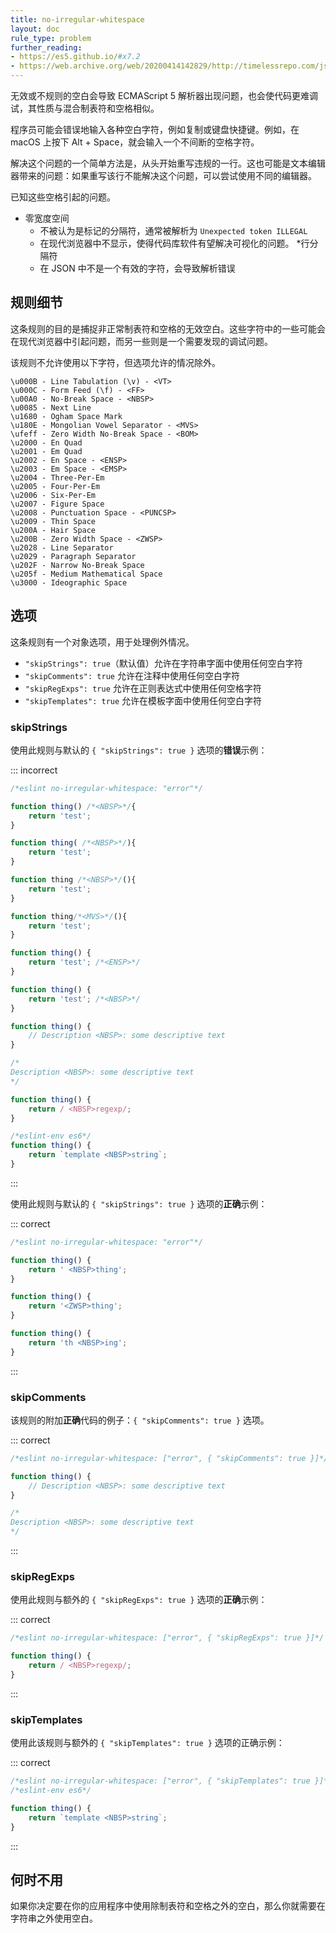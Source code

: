 ```yaml
---
title: no-irregular-whitespace
layout: doc
rule_type: problem
further_reading:
- https://es5.github.io/#x7.2
- https://web.archive.org/web/20200414142829/http://timelessrepo.com/json-isnt-a-javascript-subset
---
```


无效或不规则的空白会导致 ECMAScript 5 解析器出现问题，也会使代码更难调试，其性质与混合制表符和空格相似。

程序员可能会错误地输入各种空白字符，例如复制或键盘快捷键。例如，在 macOS 上按下 Alt + Space，就会输入一个不间断的空格字符。

解决这个问题的一个简单方法是，从头开始重写违规的一行。这也可能是文本编辑器带来的问题：如果重写该行不能解决这个问题，可以尝试使用不同的编辑器。

已知这些空格引起的问题。

* 零宽度空间
    * 不被认为是标记的分隔符，通常被解析为 `Unexpected token ILLEGAL`
    * 在现代浏览器中不显示，使得代码库软件有望解决可视化的问题。
*行分隔符
    * 在 JSON 中不是一个有效的字符，会导致解析错误

## 规则细节

这条规则的目的是捕捉非正常制表符和空格的无效空白。这些字符中的一些可能会在现代浏览器中引起问题，而另一些则是一个需要发现的调试问题。

该规则不允许使用以下字符，但选项允许的情况除外。

```text
\u000B - Line Tabulation (\v) - <VT>
\u000C - Form Feed (\f) - <FF>
\u00A0 - No-Break Space - <NBSP>
\u0085 - Next Line
\u1680 - Ogham Space Mark
\u180E - Mongolian Vowel Separator - <MVS>
\ufeff - Zero Width No-Break Space - <BOM>
\u2000 - En Quad
\u2001 - Em Quad
\u2002 - En Space - <ENSP>
\u2003 - Em Space - <EMSP>
\u2004 - Three-Per-Em
\u2005 - Four-Per-Em
\u2006 - Six-Per-Em
\u2007 - Figure Space
\u2008 - Punctuation Space - <PUNCSP>
\u2009 - Thin Space
\u200A - Hair Space
\u200B - Zero Width Space - <ZWSP>
\u2028 - Line Separator
\u2029 - Paragraph Separator
\u202F - Narrow No-Break Space
\u205f - Medium Mathematical Space
\u3000 - Ideographic Space
```

## 选项

这条规则有一个对象选项，用于处理例外情况。

* `"skipStrings": true`（默认值）允许在字符串字面中使用任何空白字符
* `"skipComments": true` 允许在注释中使用任何空白字符
* `"skipRegExps": true` 允许在正则表达式中使用任何空格字符
* `"skipTemplates": true` 允许在模板字面中使用任何空白字符

### skipStrings

使用此规则与默认的 `{ "skipStrings": true }` 选项的**错误**示例：

::: incorrect

```js
/*eslint no-irregular-whitespace: "error"*/

function thing() /*<NBSP>*/{
    return 'test';
}

function thing( /*<NBSP>*/){
    return 'test';
}

function thing /*<NBSP>*/(){
    return 'test';
}

function thing᠎/*<MVS>*/(){
    return 'test';
}

function thing() {
    return 'test'; /*<ENSP>*/
}

function thing() {
    return 'test'; /*<NBSP>*/
}

function thing() {
    // Description <NBSP>: some descriptive text
}

/*
Description <NBSP>: some descriptive text
*/

function thing() {
    return / <NBSP>regexp/;
}

/*eslint-env es6*/
function thing() {
    return `template <NBSP>string`;
}
```

:::

使用此规则与默认的 `{ "skipStrings": true }` 选项的**正确**示例：

::: correct

```js
/*eslint no-irregular-whitespace: "error"*/

function thing() {
    return ' <NBSP>thing';
}

function thing() {
    return '​<ZWSP>thing';
}

function thing() {
    return 'th <NBSP>ing';
}
```

:::

### skipComments

该规则的附加**正确**代码的例子：`{ "skipComments": true }` 选项。

::: correct

```js
/*eslint no-irregular-whitespace: ["error", { "skipComments": true }]*/

function thing() {
    // Description <NBSP>: some descriptive text
}

/*
Description <NBSP>: some descriptive text
*/
```

:::

### skipRegExps

使用此规则与额外的 `{ "skipRegExps": true }` 选项的**正确**示例：

::: correct

```js
/*eslint no-irregular-whitespace: ["error", { "skipRegExps": true }]*/

function thing() {
    return / <NBSP>regexp/;
}
```

:::

### skipTemplates

使用此该规则与额外的 `{ "skipTemplates": true }` 选项的正确示例：

::: correct

```js
/*eslint no-irregular-whitespace: ["error", { "skipTemplates": true }]*/
/*eslint-env es6*/

function thing() {
    return `template <NBSP>string`;
}
```

:::

## 何时不用

如果你决定要在你的应用程序中使用除制表符和空格之外的空白，那么你就需要在字符串之外使用空白。
